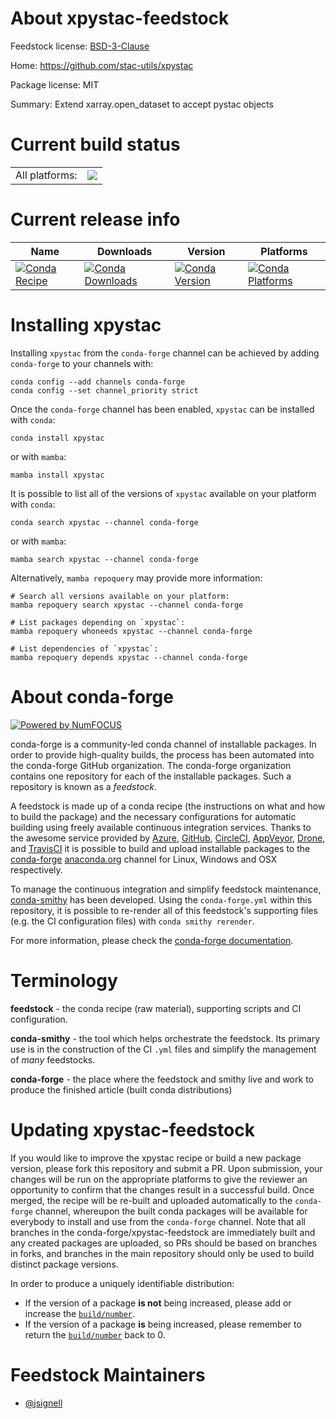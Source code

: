 About xpystac-feedstock
=======================

Feedstock license: [BSD-3-Clause](https://github.com/conda-forge/xpystac-feedstock/blob/main/LICENSE.txt)

Home: https://github.com/stac-utils/xpystac

Package license: MIT

Summary: Extend xarray.open_dataset to accept pystac objects

Current build status
====================


<table><tr><td>All platforms:</td>
    <td>
      <a href="https://dev.azure.com/conda-forge/feedstock-builds/_build/latest?definitionId=19789&branchName=main">
        <img src="https://dev.azure.com/conda-forge/feedstock-builds/_apis/build/status/xpystac-feedstock?branchName=main">
      </a>
    </td>
  </tr>
</table>

Current release info
====================

| Name | Downloads | Version | Platforms |
| --- | --- | --- | --- |
| [![Conda Recipe](https://img.shields.io/badge/recipe-xpystac-green.svg)](https://anaconda.org/conda-forge/xpystac) | [![Conda Downloads](https://img.shields.io/conda/dn/conda-forge/xpystac.svg)](https://anaconda.org/conda-forge/xpystac) | [![Conda Version](https://img.shields.io/conda/vn/conda-forge/xpystac.svg)](https://anaconda.org/conda-forge/xpystac) | [![Conda Platforms](https://img.shields.io/conda/pn/conda-forge/xpystac.svg)](https://anaconda.org/conda-forge/xpystac) |

Installing xpystac
==================

Installing `xpystac` from the `conda-forge` channel can be achieved by adding `conda-forge` to your channels with:

```
conda config --add channels conda-forge
conda config --set channel_priority strict
```

Once the `conda-forge` channel has been enabled, `xpystac` can be installed with `conda`:

```
conda install xpystac
```

or with `mamba`:

```
mamba install xpystac
```

It is possible to list all of the versions of `xpystac` available on your platform with `conda`:

```
conda search xpystac --channel conda-forge
```

or with `mamba`:

```
mamba search xpystac --channel conda-forge
```

Alternatively, `mamba repoquery` may provide more information:

```
# Search all versions available on your platform:
mamba repoquery search xpystac --channel conda-forge

# List packages depending on `xpystac`:
mamba repoquery whoneeds xpystac --channel conda-forge

# List dependencies of `xpystac`:
mamba repoquery depends xpystac --channel conda-forge
```


About conda-forge
=================

[![Powered by
NumFOCUS](https://img.shields.io/badge/powered%20by-NumFOCUS-orange.svg?style=flat&colorA=E1523D&colorB=007D8A)](https://numfocus.org)

conda-forge is a community-led conda channel of installable packages.
In order to provide high-quality builds, the process has been automated into the
conda-forge GitHub organization. The conda-forge organization contains one repository
for each of the installable packages. Such a repository is known as a *feedstock*.

A feedstock is made up of a conda recipe (the instructions on what and how to build
the package) and the necessary configurations for automatic building using freely
available continuous integration services. Thanks to the awesome service provided by
[Azure](https://azure.microsoft.com/en-us/services/devops/), [GitHub](https://github.com/),
[CircleCI](https://circleci.com/), [AppVeyor](https://www.appveyor.com/),
[Drone](https://cloud.drone.io/welcome), and [TravisCI](https://travis-ci.com/)
it is possible to build and upload installable packages to the
[conda-forge](https://anaconda.org/conda-forge) [anaconda.org](https://anaconda.org/)
channel for Linux, Windows and OSX respectively.

To manage the continuous integration and simplify feedstock maintenance,
[conda-smithy](https://github.com/conda-forge/conda-smithy) has been developed.
Using the ``conda-forge.yml`` within this repository, it is possible to re-render all of
this feedstock's supporting files (e.g. the CI configuration files) with ``conda smithy rerender``.

For more information, please check the [conda-forge documentation](https://conda-forge.org/docs/).

Terminology
===========

**feedstock** - the conda recipe (raw material), supporting scripts and CI configuration.

**conda-smithy** - the tool which helps orchestrate the feedstock.
                   Its primary use is in the construction of the CI ``.yml`` files
                   and simplify the management of *many* feedstocks.

**conda-forge** - the place where the feedstock and smithy live and work to
                  produce the finished article (built conda distributions)


Updating xpystac-feedstock
==========================

If you would like to improve the xpystac recipe or build a new
package version, please fork this repository and submit a PR. Upon submission,
your changes will be run on the appropriate platforms to give the reviewer an
opportunity to confirm that the changes result in a successful build. Once
merged, the recipe will be re-built and uploaded automatically to the
`conda-forge` channel, whereupon the built conda packages will be available for
everybody to install and use from the `conda-forge` channel.
Note that all branches in the conda-forge/xpystac-feedstock are
immediately built and any created packages are uploaded, so PRs should be based
on branches in forks, and branches in the main repository should only be used to
build distinct package versions.

In order to produce a uniquely identifiable distribution:
 * If the version of a package **is not** being increased, please add or increase
   the [``build/number``](https://docs.conda.io/projects/conda-build/en/latest/resources/define-metadata.html#build-number-and-string).
 * If the version of a package **is** being increased, please remember to return
   the [``build/number``](https://docs.conda.io/projects/conda-build/en/latest/resources/define-metadata.html#build-number-and-string)
   back to 0.

Feedstock Maintainers
=====================

* [@jsignell](https://github.com/jsignell/)

